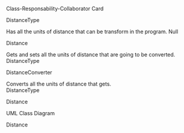 Class-Responsability-Collaborator Card


DistanceType

Has all the units of distance that can be transform in the program.	
Null


Distance

Gets and sets all the units of distance that are going to be converted.	
DistanceType


DistanceConverter

Converts all the units of distance that gets.	
DistanceType

Distance






UML Class Diagram

Distance


